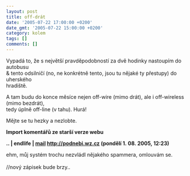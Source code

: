 ```yaml
---
layout: post
title: off-drát
date: '2005-07-22 17:00:00 +0200'
date_gmt: '2005-07-22 15:00:00 +0200'
category: kolem
tags: []
comments: []
---
```

<p>Vypadá to, že s největší pravděpodobností za dvě hodinky nastoupím do autobusu<br />
&amp; tento odsilničí (no, ne konkrétně tento, jsou tu nějaké ty přestupy) do uherského<br />
hradiště.</p>
<p>A tam budu do konce měsíce nejen off-wire (mimo drát), ale i off-wireless (mimo bezdrát),<br />
tedy úplně off-line (v tahu). Hurá!</p>
<p>Mějte se tu hezky a nezlobte.</p>
<div class="import-komentaru">
<p><strong>Import komentářů ze starší verze webu</strong></p>
<div class="comment">
<p style="font-weight:bold"><span class="compredmet">..</span> | <span class="comname">endlife</span> |  <a href="mailto:jan.martinek@post.cz">mail</a>  <a href="http://podnebi.wz.cz">http://podnebi.wz.cz</a> (pondělí&nbsp;1.&nbsp;08.&nbsp;2005,&nbsp;12:23)</p>
<p>ehm, můj systém trochu nezvládl nějakého spammera, omlouvám se.  <br>  <br> //nový zápisek bude brzy.. </p>
</div>
</div>
